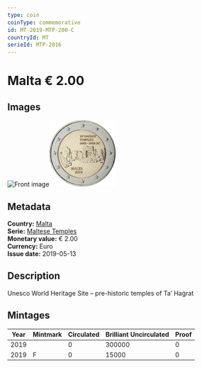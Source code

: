 ```yaml
---
type: coin
coinType: commemorative
id: MT-2019-MTP-200-C
countryId: MT
serieId: MTP-2016
---
```


# Malta € 2.00

## Images

<img src="../../Images/common-2007-200.webp" height="150" alt="Front image"><img src="Images/MT-2019-200.webp" height="150" alt="Back image">

## Metadata

**Country:** [Malta](../../Countries/Malta/index.md)\
**Serie:** [Maltese Temples](index.md)\
**Monetary value:** € 2.00\
**Currency:** Euro\
**Issue date:** 2019-05-13

## Description

Unesco World Heritage Site – pre-historic temples of Ta’ Haġrat

## Mintages

| Year | Mintmark | Circulated | Brilliant Uncirculated | Proof |
| ---- | -------- | ---------- | ---------------------- | ----- |
| 2019 |          | 0          | 300000                 | 0     |
| 2019 | F        | 0          | 15000                  | 0     |

